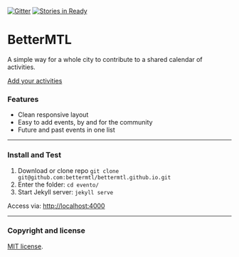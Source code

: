 [![Gitter](https://img.shields.io/gitter/room/nwjs/nw.js.svg?style=plastic)](https://gitter.im/bettermtl/general)
[![Stories in Ready](https://badge.waffle.io/bettermtl/bettermtl.github.io.png?label=Ready)](https://waffle.io/bettermtl/bettermtl.github.io)

# BetterMTL

A simple way for a whole city to contribute to a shared calendar of activities.

[Add your activities](http://bettermtl.github.io/about/)


### Features
* Clean responsive layout
* Easy to add events, by and for the community
* Future and past events in one list

---

### Install and Test
1. Download or clone repo `git clone git@github.com:bettermtl/bettermtl.github.io.git`
2. Enter the folder: `cd evento/`
4. Start Jekyll server: `jekyll serve`

Access via: [http://localhost:4000](http://localhost:4000)

---

### Copyright and license

[MIT license](/LICENSE).
